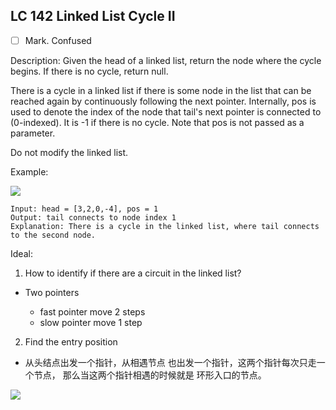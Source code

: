 
## LC 142 Linked List Cycle II

- [ ] Mark. Confused

Description: Given the head of a linked list, return the node where the cycle begins. If there is no cycle, return null.

There is a cycle in a linked list if there is some node in the list that can be reached again by continuously following the next pointer. Internally, pos is used to denote the index of the node that tail's next pointer is connected to (0-indexed). It is -1 if there is no cycle. Note that pos is not passed as a parameter.

Do not modify the linked list.

Example: 

<img src = "https://assets.leetcode.com/uploads/2018/12/07/circularlinkedlist.png">

```
Input: head = [3,2,0,-4], pos = 1
Output: tail connects to node index 1
Explanation: There is a cycle in the linked list, where tail connects to the second node.
```

Ideal: 
1. How to identify if there are a circuit in the linked list?
* Two pointers
  
    * fast pointer move 2 steps
    * slow pointer move 1 step
2. Find the entry position
* 从头结点出发一个指针，从相遇节点 也出发一个指针，这两个指针每次只走一个节点， 那么当这两个指针相遇的时候就是 环形入口的节点。

<img src = "https://code-thinking-1253855093.file.myqcloud.com/pics/20220925103433.png">